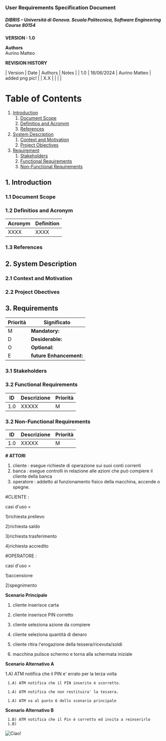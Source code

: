 
### User Requirements Specification Document
##### DIBRIS – Università di Genova. Scuola Politecnica, Software Engineering Course 80154


**VERSION : 1.0**

**Authors**  
Aurino
Matteo

**REVISION HISTORY**

| Version    | Date        | Authors      | Notes        |
| 1.0 | 18/06/2024 | Aurino Matteo | added png pic! |
| X.X |  | |  |

# Table of Contents

1. [Introduction](#p1)
	1. [Document Scope](#sp1.1)
	2. [Definitios and Acronym](#sp1.2) 
	3. [References](#sp1.3)
2. [System Description](#p2)
	1. [Context and Motivation](#sp2.1)
	2. [Project Objectives](#sp2.2)
3. [Requirement](#p3)
 	1. [Stakeholders](#sp3.1)
 	2. [Functional Requirements](#sp3.2)
 	3. [Non-Functional Requirements](#sp3.3)
  
  

<a name="p1"></a>

## 1. Introduction

<a name="sp1.1"></a>

### 1.1 Document Scope


<a name="sp1.2"></a>

### 1.2 Definitios and Acronym


| Acronym				| Definition | 
| ------------------------------------- | ----------- | 
| XXXX                                  | XXXX |

<a name="sp1.3"></a>

### 1.3 References 

<a name="p2"></a>

## 2. System Description
<a name="sp2.15"></a>

### 2.1 Context and Motivation

<a name="sp2.2"></a>

### 2.2 Project Obectives 

<a name="p3"></a>

## 3. Requirements

| Priorità | Significato | 
| --------------- | ----------- | 
| M | **Mandatory:**   |
| D | **Desiderable:** |
| O | **Optional:**    |
| E | **future Enhancement:** |

<a name="sp3.1"></a>
### 3.1 Stakeholders

<a name="sp3.2"></a>
### 3.2 Functional Requirements 

| ID | Descrizione | Priorità |
| --------------- | ----------- | ---------- | 
| 1.0 |  XXXXX |M|

<a name="sp3.3"></a>
### 3.2 Non-Functional Requirements 
 
| ID | Descrizione | Priorità |
| --------------- | ----------- | ---------- | 
| 1.0 | XXXXX |M|

**# ATTORI**

1) cliente : esegue richieste di operazione sui suoi conti correnti
2) banca : esegue controlli in relazione alle azioni che può compiere il cliente della banca
3) operatore : addetto al funzionamento fisico della macchina, accende o spegne.

#CLIENTE :


casi d'uso = 

1)richiesta prelievo

2)richiesta saldo

3)richiesta trasferimento

4)richiesta accredito


#OPERATORE : 


casi d'uso =

1)accensione

2)spegnimento


**Scenario Principale**

1) cliente inserisce carta

2) cliente inserisce PIN corretto

3) cliente seleziona azione da compiere

4) cliente seleziona quantità di denaro

5) cliente ritira l'erogazione della tessera/ricevuta/soldi

6) macchina pulisce schermo e torna alla schermata iniziale




**Scenario Alternativo A**

1.A) ATM notifica che il PIN e' errato per la terza volta
		
     1.A) ATM notifica che il PIN inserito è scorretto.

     1.A) ATM notifica che non restituira' la tessera.

     1.A) ATM va al punto 6 dello scenario principale


**Scenario Alternativo B**

     1.B) ATM notifica che il Pin è corretto ed invita a reinserirlo
     1.B) 




![Ciao!](imgs/atm.png)

